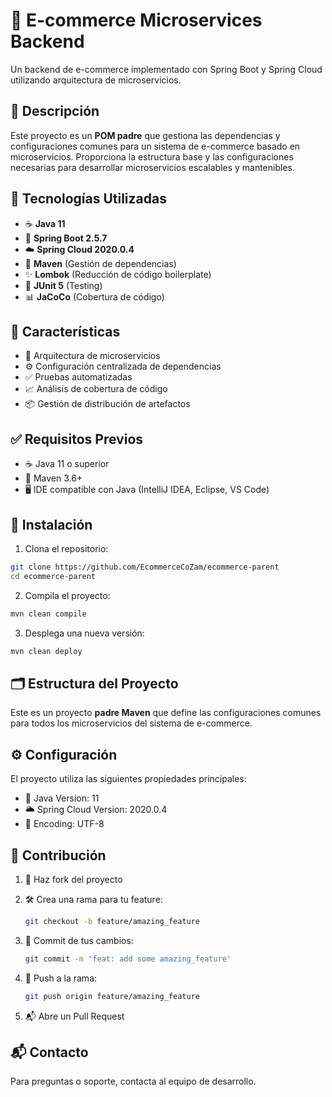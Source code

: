 # 🛒 E-commerce Microservices Backend

Un backend de e-commerce implementado con Spring Boot y Spring Cloud utilizando arquitectura de microservicios.

## 📝 Descripción

Este proyecto es un **POM padre** que gestiona las dependencias y configuraciones comunes para un sistema de e-commerce basado en microservicios. Proporciona la estructura base y las configuraciones necesarias para desarrollar microservicios escalables y mantenibles.

## 🧰 Tecnologías Utilizadas

- ☕ **Java 11**
- 🌱 **Spring Boot 2.5.7**
- ☁️ **Spring Cloud 2020.0.4**
- 🧪 **Maven** (Gestión de dependencias)
- ✨ **Lombok** (Reducción de código boilerplate)
- 🧪 **JUnit 5** (Testing)
- 📊 **JaCoCo** (Cobertura de código)

## 🌟 Características

- 🧩 Arquitectura de microservicios
- ⚙️ Configuración centralizada de dependencias
- ✅ Pruebas automatizadas
- 📈 Análisis de cobertura de código
- 📦 Gestión de distribución de artefactos

## ✅ Requisitos Previos

- ☕ Java 11 o superior
- 🔧 Maven 3.6+
- 🖥️ IDE compatible con Java (IntelliJ IDEA, Eclipse, VS Code)

## 🚀 Instalación

1. Clona el repositorio:

```bash
git clone https://github.com/EcommerceCoZam/ecommerce-parent
cd ecommerce-parent
```

2. Compila el proyecto:

```bash
mvn clean compile
```

3. Desplega una nueva versión:

```bash
mvn clean deploy
```

## 🗂️ Estructura del Proyecto

Este es un proyecto **padre Maven** que define las configuraciones comunes para todos los microservicios del sistema de e-commerce.

## ⚙️ Configuración

El proyecto utiliza las siguientes propiedades principales:

- 🔢 Java Version: 11
- 🌥️ Spring Cloud Version: 2020.0.4
- 📝 Encoding: UTF-8

## 🤝 Contribución

1. 🔀 Haz fork del proyecto
2. 🛠️ Crea una rama para tu feature:

   ```bash
   git checkout -b feature/amazing_feature
   ```

3. 💾 Commit de tus cambios:

   ```bash
   git commit -m 'feat: add some amazing_feature'
   ```

4. 🚀 Push a la rama:

   ```bash
   git push origin feature/amazing_feature
   ```

5. 📬 Abre un Pull Request

## 📬 Contacto

Para preguntas o soporte, contacta al equipo de desarrollo.
